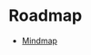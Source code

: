# Roadmap

*   [Mindmap](https://www.coggle.it/diagram/U_X_V9G96EssAMvz/f89174d4f815de27672fe95e4f2f7ebcdf436ca49e01a1eac388b185d8b9749a)
